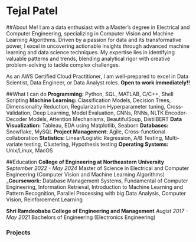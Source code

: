 # Tejal Patel

##About Me!
I am a data enthusiast with a Master’s degree in Electrical and Computer Engineering, specializing in Computer Vision and Machine Learning Algorithms. Driven by a passion for data and its transformative power, I excel in uncovering actionable insights through advanced machine learning and data science techniques. My expertise lies in identifying valuable patterns and trends, blending analytical rigor with creative problem-solving to tackle complex challenges.

As an AWS Certified Cloud Practitioner, I am well-prepared to excel in Data Scientist, Data Engineer, or Data Analyst roles.
**Open to work immediately!!**

##What I can do
**Programming:** Python, SQL, MATLAB, C/C++, Shell Scripting
**Machine Learning:** Classification Models, Decision Trees, Dimensionality Reduction, Regularization
                      Hyperparameter tuning, Cross-Validation, Deep Learning, Model Evaluation, CNNs, RNNs, NLTK
                      Encoder-Decoder Models, Attention Mechanisms, BeautifulSoup, DistilBERT
**Data Visualization:** Tableau, EDA using Matplotlib, Seaborn
**Databases:** Snowflake, MySQL
**Project Management:** Agile, Cross-functional collaboration
**Statistics:** Linear/Logistic Regression, A/B Testing, Multi-variate testing, Clustering, Hypothesis testing
**Operating Systems:** Unix/Linux, MacOS

##Education
**College of Engineering at Northeastern University**
_September 2022 - May 2024_
Master of Science in Electrical and Computer Engineering (Computer Vision and Machine Learning Algorithms) 
_**Coursework:** Database Management Systems, Fundamental of Computer Engineering, Information Retrieval, Introduction to Machine Learning and Pattern Recognition, Parallel Processing with big Data 
                 Analysis, Computer Vision, Reinforcement Learning   

**Shri Ramdeobaba College of Engineering and Management**
_Augist 2017 - May 2021_
Bachelors of Engineering (Electronics Engineering)


### Projects

